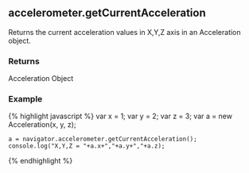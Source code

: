 accelerometer.getCurrentAcceleration
-----------
Returns the current acceleration values in X,Y,Z axis in an Acceleration object.

### Returns ###
Acceleration Object

### Example ###
{% highlight javascript %}
	var x = 1;
	var y = 2;
	var z = 3;
	var a = new Acceleration(x, y, z);
	
	a = navigator.accelerometer.getCurrentAcceleration();
    console.log("X,Y,Z = "+a.x+","+a.y+","+a.z);
{% endhighlight %}
